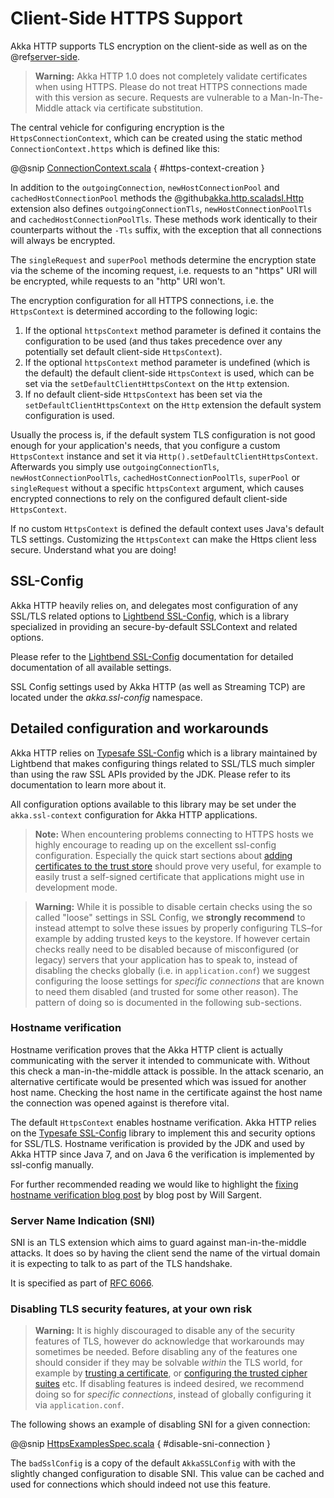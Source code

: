 <a id="clientsidehttps"></a>
# Client-Side HTTPS Support

Akka HTTP supports TLS encryption on the client-side as well as on the @ref[server-side](../server-side-https-support.md#serversidehttps-scala).

> **Warning:**
Akka HTTP 1.0 does not completely validate certificates when using HTTPS. Please do not treat HTTPS connections
made with this version as secure. Requests are vulnerable to a Man-In-The-Middle attack via certificate substitution.

The central vehicle for configuring encryption is the `HttpsConnectionContext`, which can be created using
the static method `ConnectionContext.https` which is defined like this:

@@snip [ConnectionContext.scala](../../../../../../../akka-http-core/src/main/scala/akka/http/scaladsl/ConnectionContext.scala) { #https-context-creation }

In addition to the `outgoingConnection`, `newHostConnectionPool` and `cachedHostConnectionPool` methods the
@github[akka.http.scaladsl.Http](/akka-http-core/src/main/scala/akka/http/scaladsl/Http.scala) extension also defines `outgoingConnectionTls`, `newHostConnectionPoolTls` and
`cachedHostConnectionPoolTls`. These methods work identically to their counterparts without the `-Tls` suffix,
with the exception that all connections will always be encrypted.

The `singleRequest` and `superPool` methods determine the encryption state via the scheme of the incoming request,
i.e. requests to an "https" URI will be encrypted, while requests to an "http" URI won't.

The encryption configuration for all HTTPS connections, i.e. the `HttpsContext` is determined according to the
following logic:

 1. If the optional `httpsContext` method parameter is defined it contains the configuration to be used (and thus
takes precedence over any potentially set default client-side `HttpsContext`).
 2. If the optional `httpsContext` method parameter is undefined (which is the default) the default client-side
`HttpsContext` is used, which can be set via the `setDefaultClientHttpsContext` on the `Http` extension.
 3. If no default client-side `HttpsContext` has been set via the `setDefaultClientHttpsContext` on the `Http`
extension the default system configuration is used.

Usually the process is, if the default system TLS configuration is not good enough for your application's needs,
that you configure a custom `HttpsContext` instance and set it via `Http().setDefaultClientHttpsContext`.
Afterwards you simply use `outgoingConnectionTls`, `newHostConnectionPoolTls`, `cachedHostConnectionPoolTls`,
`superPool` or `singleRequest` without a specific `httpsContext` argument, which causes encrypted connections
to rely on the configured default client-side `HttpsContext`.

If no custom `HttpsContext` is defined the default context uses Java's default TLS settings. Customizing the
`HttpsContext` can make the Https client less secure. Understand what you are doing!

## SSL-Config

Akka HTTP heavily relies on, and delegates most configuration of any SSL/TLS related options to
[Lightbend SSL-Config](http://typesafehub.github.io/ssl-config/), which is a library specialized in providing an secure-by-default SSLContext
and related options.

Please refer to the [Lightbend SSL-Config](http://typesafehub.github.io/ssl-config/) documentation for detailed documentation of all available settings.

SSL Config settings used by Akka HTTP (as well as Streaming TCP) are located under the *akka.ssl-config* namespace.

## Detailed configuration and workarounds

Akka HTTP relies on [Typesafe SSL-Config](http://typesafehub.github.io/ssl-config) which is a library maintained by Lightbend that makes configuring
things related to SSL/TLS much simpler than using the raw SSL APIs provided by the JDK. Please refer to its
documentation to learn more about it.

All configuration options available to this library may be set under the `akka.ssl-context` configuration for Akka HTTP applications.

> **Note:**
When encountering problems connecting to HTTPS hosts we highly encourage to reading up on the excellent ssl-config
configuration. Especially the quick start sections about [adding certificates to the trust store](http://typesafehub.github.io/ssl-config/WSQuickStart.html#connecting-to-a-remote-server-over-https) should prove
very useful, for example to easily trust a self-signed certificate that applications might use in development mode.

> **Warning:**
While it is possible to disable certain checks using the so called "loose" settings in SSL Config, we **strongly recommend**
to instead attempt to solve these issues by properly configuring TLS–for example by adding trusted keys to the keystore.
If however certain checks really need to be disabled because of misconfigured (or legacy) servers that your
application has to speak to, instead of disabling the checks globally (i.e. in `application.conf`) we suggest
configuring the loose settings for *specific connections* that are known to need them disabled (and trusted for some other reason).
The pattern of doing so is documented in the following sub-sections.

### Hostname verification

Hostname verification proves that the Akka HTTP client is actually communicating with the server it intended to
communicate with. Without this check a man-in-the-middle attack is possible. In the attack scenario, an alternative
certificate would be presented which was issued for another host name. Checking the host name in the certificate
against the host name the connection was opened against is therefore vital.

The default `HttpsContext` enables hostname verification. Akka HTTP relies on the [Typesafe SSL-Config](http://typesafehub.github.io/ssl-config) library
to implement this and security options for SSL/TLS. Hostname verification is provided by the JDK
and used by Akka HTTP since Java 7, and on Java 6 the verification is implemented by ssl-config manually.

For further recommended reading we would like to highlight the [fixing hostname verification blog post](https://tersesystems.com/2014/03/23/fixing-hostname-verification/) by blog post by Will Sargent.

### Server Name Indication (SNI)

SNI is an TLS extension which aims to guard against man-in-the-middle attacks. It does so by having the client send the
name of the virtual domain it is expecting to talk to as part of the TLS handshake.

It is specified as part of [RFC 6066](https://tools.ietf.org/html/rfc6066#page-6).

### Disabling TLS security features, at your own risk

> **Warning:**
It is highly discouraged to disable any of the security features of TLS, however do acknowledge that workarounds may sometimes be needed.
Before disabling any of the features one should consider if they may be solvable *within* the TLS world,
for example by [trusting a certificate](http://typesafehub.github.io/ssl-config/WSQuickStart.html), or [configuring the trusted cipher suites](http://typesafehub.github.io/ssl-config/CipherSuites.html) etc.
If disabling features is indeed desired, we recommend doing so for *specific connections*,
instead of globally configuring it via `application.conf`.

The following shows an example of disabling SNI for a given connection:

@@snip [HttpsExamplesSpec.scala](../../../../../test/scala/docs/http/scaladsl/HttpsExamplesSpec.scala) { #disable-sni-connection }

The `badSslConfig` is a copy of the default `AkkaSSLConfig` with with the slightly changed configuration to disable SNI.
This value can be cached and used for connections which should indeed not use this feature.